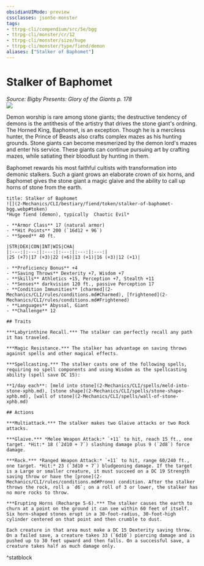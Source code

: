```yaml
---
obsidianUIMode: preview
cssclasses: json5e-monster
tags:
- ttrpg-cli/compendium/src/5e/bgg
- ttrpg-cli/monster/cr/12
- ttrpg-cli/monster/size/huge
- ttrpg-cli/monster/type/fiend/demon
aliases: ["Stalker of Baphomet"]
---
```

# Stalker of Baphomet
*Source: Bigby Presents: Glory of the Giants p. 178*  
![](2-Mechanics/CLI/bestiary/fiend/img/stalker-of-baphomet.webp#right)

Demon worship is rare among stone giants; the destructive tendency of demons is the antithesis of the artistry that drives the stone giant's ordning. The Horned King, Baphomet, is an exception. Though he is a merciless hunter, the Prince of Beasts also crafts complex mazes as his hunting grounds. Stone giants can become mesmerized by the demon lord's mazes and enter his service. These giants can continue pursuing art by crafting mazes, while satiating their bloodlust by hunting in them.

Baphomet rewards his most faithful cultists with transformation into demonic stalkers. Such a giant grows an elaborate crown of six horns, and Baphomet gives the stone giant a magic glaive and the ability to call up horns of stone from the earth.

```ad-statblock
title: Stalker of Baphomet
![](2-Mechanics/CLI/bestiary/fiend/token/stalker-of-baphomet-bgg.webp#token)
*Huge fiend (demon), typically  Chaotic Evil*

- **Armor Class** 17 (natural armor)
- **Hit Points** 200 (`16d12 + 96`) 
- **Speed** 40 ft.

|STR|DEX|CON|INT|WIS|CHA|
|:---:|:---:|:---:|:---:|:---:|:---:|
|25 (+7)|17 (+3)|22 (+6)|13 (+1)|16 (+3)|12 (+1)|

- **Proficiency Bonus** +4
- **Saving Throws** Dexterity +7, Wisdom +7
- **Skills** Athletics +15, Perception +7, Stealth +11
- **Senses** darkvision 120 ft., passive Perception 17
- **Condition Immunities** [charmed](2-Mechanics/CLI/rules/conditions.md#Charmed), [frightened](2-Mechanics/CLI/rules/conditions.md#Frightened)
- **Languages** Abyssal, Giant
- **Challenge** 12

## Traits

***Labyrinthine Recall.*** The stalker can perfectly recall any path it has traveled.

***Magic Resistance.*** The stalker has advantage on saving throws against spells and other magical effects.

***Spellcasting.*** The stalker casts one of the following spells, requiring no spell components and using Wisdom as the spellcasting ability (spell save DC 15):

**1/day each**: [meld into stone](2-Mechanics/CLI/spells/meld-into-stone-xphb.md), [stone shape](2-Mechanics/CLI/spells/stone-shape-xphb.md), [wall of stone](2-Mechanics/CLI/spells/wall-of-stone-xphb.md)

## Actions

***Multiattack.*** The stalker makes two Glaive attacks or two Rock attacks.

***Glaive.*** *Melee Weapon Attack:* `+11` to hit, reach 15 ft., one target. *Hit:* 18 (`2d10 + 7`) slashing damage plus 9 (`2d8`) force damage.

***Rock.*** *Ranged Weapon Attack:* `+11` to hit, range 60/240 ft., one target. *Hit:* 23 (`3d10 + 7`) bludgeoning damage. If the target is a Large or smaller creature, it must succeed on a DC 19 Strength saving throw or have the [prone](2-Mechanics/CLI/rules/conditions.md#Prone) condition. After the stalker throws the rock, roll a `d6`; on a roll of 3 or lower, the stalker has no more rocks to throw.

***Erupting Horns (Recharge 5-6).*** The stalker causes the earth to churn at a point on the ground it can see within 60 feet of itself. Six horn-shaped stones erupt in a 30-foot-radius, 30-foot-high cylinder centered on that point and then crumble to dust.

Each creature in that area must make a DC 15 Dexterity saving throw. On a failed save, a creature takes 33 (`6d10`) piercing damage and is pushed up to 30 feet upward and then falls. On a successful save, a creature takes half as much damage only.
```
^statblock